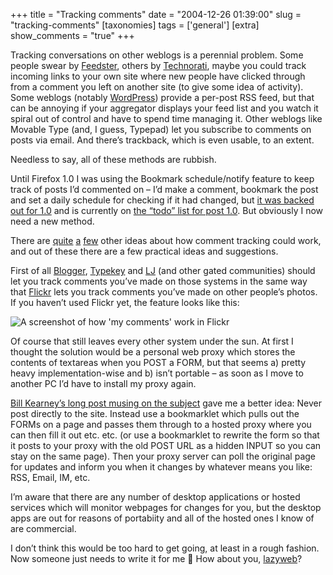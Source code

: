 +++
title = "Tracking comments"
date = "2004-12-26 01:39:00"
slug = "tracking-comments"
[taxonomies]
tags = ['general']
[extra]
show_comments = "true"
+++

Tracking conversations on other weblogs is a perennial problem. Some people swear by [Feedster](http://www.feedster.com), others by [Technorati](http://www.technorati.com/), maybe you could track incoming links to your own site where new people have clicked through from a comment you left on another site (to give some idea of activity). Some weblogs (notably [WordPress](http://wordpress.org/)) provide a per-post RSS feed, but that can be annoying if your aggregator displays your feed list and you watch it spiral out of control and have to spend time managing it. Other weblogs like Movable Type (and, I guess, Typepad) let you subscribe to comments on posts via email. And there’s trackback, which is even usable, to an extent.

Needless to say, all of these methods are rubbish.

Until Firefox 1.0 I was using the Bookmark schedule/notify feature to keep track of posts I’d commented on – I’d make a comment, bookmark the post and set a daily schedule for checking if it had changed, but [it was backed out for 1.0](https://bugzilla.mozilla.org/show_bug.cgi?id=253478) and is currently on [the “todo” list for post 1.0](http://wiki.mozilla.org/index.php/Firefox:Branch_Landing). But obviously I now need a new method.

There are [quite](http://weblogs.asp.net/kclemson/archive/2004/03/12/88935.aspx "tracking with Newsgator and Outlook 2003") [a](http://davextreme.com/2004/03/typekey_and_the "TypeKey and the Benefits of Centralization") [few](http://www.ideaspace.net/users/wkearney/archives/entries/000391.html "Weaving a rich comment path") other ideas about how comment tracking could work, and out of these there are a few practical ideas and suggestions.

First of all [Blogger](http://www.blogger.com), [Typekey](https://www.typekey.com/) and [LJ](http://www.livejournal.com/) (and other gated communities) should let you track comments you’ve made on those systems in the same way that [Flickr](http://www.flickr.com/) lets you track comments you’ve made on other people’s photos. If you haven’t used Flickr yet, the feature looks like this:

![A screenshot of how 'my comments' work in Flickr](/images/flickr-mycomments.png "How 'my comments' work in Flickr")

Of course that still leaves every other system under the sun. At first I thought the solution would be a personal web proxy which stores the contents of textareas when you POST a FORM, but that seems a) pretty heavy implementation-wise and b) isn’t portable – as soon as I move to another PC I’d have to install my proxy again.

[Bill Kearney’s long post musing on the subject](http://www.ideaspace.net/users/wkearney/archives/entries/000391.html) gave me a better idea: Never post directly to the site. Instead use a bookmarklet which pulls out the FORMs on a page and passes them through to a hosted proxy where you can then fill it out etc. etc. (or use a bookmarklet to rewrite the form so that it posts to your proxy with the old POST URL as a hidden INPUT so you can stay on the same page). Then your proxy server can poll the original page for updates and inform you when it changes by whatever means you like: RSS, Email, IM, etc.

I’m aware that there are any number of desktop applications or hosted services which will monitor webpages for changes for you, but the desktop apps are out for reasons of portabiity and all of the hosted ones I know of are commercial.

I don’t think this would be too hard to get going, at least in a rough fashion. Now someone just needs to write it for me 🙂 How about you, [lazyweb](http://www.lazyweb.org)?

